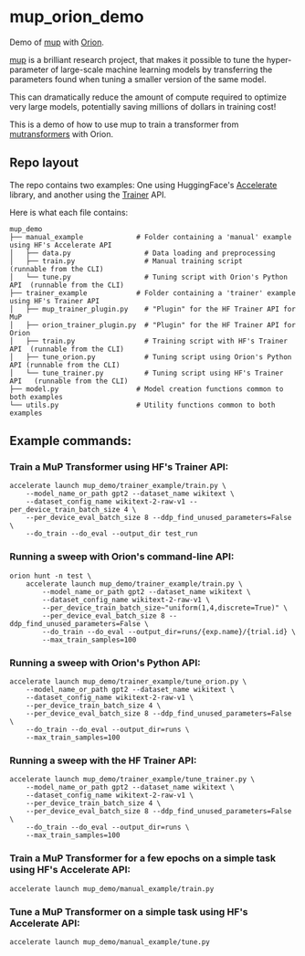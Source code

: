 # mup_orion_demo

Demo of [mup](https://www.github.com/microsoft/mup) with [Orion](https://www.github.com/epistimio/orion).

[mup](https://www.github.com/microsoft/mup) is a brilliant research project, that makes it possible to tune the hyper-parameter of large-scale machine learning models by transferring the parameters found when tuning a smaller version of the same model.

This can dramatically reduce the amount of compute required to optimize very large models, potentially saving millions of dollars in training cost!

This is a demo of how to use mup to train a transformer from [mutransformers](https://www.github.com/microsoft/mutransformers) with Orion.

## Repo layout

The repo contains two examples: One using HuggingFace's [Accelerate](https://huggingface.co/docs/accelerate/main/en/index) library, and another using the [Trainer](https://huggingface.co/docs/transformers/main_classes/trainer) API.

Here is what each file contains:

```console
mup_demo
├── manual_example             # Folder containing a 'manual' example using HF's Accelerate API
│   ├── data.py                  # Data loading and preprocessing
│   ├── train.py                 # Manual training script                 (runnable from the CLI)
│   └── tune.py                  # Tuning script with Orion's Python API  (runnable from the CLI)
├── trainer_example            # Folder containing a 'trainer' example using HF's Trainer API
│   ├── mup_trainer_plugin.py    # "Plugin" for the HF Trainer API for MuP
│   ├── orion_trainer_plugin.py  # "Plugin" for the HF Trainer API for Orion
│   ├── train.py                 # Training script with HF's Trainer API  (runnable from the CLI)
│   ├── tune_orion.py            # Tuning script using Orion's Python API (runnable from the CLI)
│   └── tune_trainer.py          # Tuning script using HF's Trainer API   (runnable from the CLI)
├── model.py                   # Model creation functions common to both examples
└── utils.py                   # Utility functions common to both examples
```

## Example commands:

### Train a MuP Transformer using HF's Trainer API:

```console
accelerate launch mup_demo/trainer_example/train.py \
    --model_name_or_path gpt2 --dataset_name wikitext \
    --dataset_config_name wikitext-2-raw-v1 --per_device_train_batch_size 4 \
    --per_device_eval_batch_size 8 --ddp_find_unused_parameters=False \
    --do_train --do_eval --output_dir test_run
```

### Running a sweep with Orion's command-line API:

```console
orion hunt -n test \
    accelerate launch mup_demo/trainer_example/train.py \
        --model_name_or_path gpt2 --dataset_name wikitext \
        --dataset_config_name wikitext-2-raw-v1 \
        --per_device_train_batch_size~"uniform(1,4,discrete=True)" \
        --per_device_eval_batch_size 8 --ddp_find_unused_parameters=False \
        --do_train --do_eval --output_dir=runs/{exp.name}/{trial.id} \
        --max_train_samples=100
```

### Running a sweep with Orion's Python API:

```console
accelerate launch mup_demo/trainer_example/tune_orion.py \
    --model_name_or_path gpt2 --dataset_name wikitext \
    --dataset_config_name wikitext-2-raw-v1 \
    --per_device_train_batch_size 4 \
    --per_device_eval_batch_size 8 --ddp_find_unused_parameters=False \
    --do_train --do_eval --output_dir=runs \
    --max_train_samples=100
```

### Running a sweep with the HF Trainer API:

```console
accelerate launch mup_demo/trainer_example/tune_trainer.py \
    --model_name_or_path gpt2 --dataset_name wikitext \
    --dataset_config_name wikitext-2-raw-v1 \
    --per_device_train_batch_size 4 \
    --per_device_eval_batch_size 8 --ddp_find_unused_parameters=False \
    --do_train --do_eval --output_dir=runs \
    --max_train_samples=100
```

### Train a MuP Transformer for a few epochs on a simple task using HF's Accelerate API:

```console
accelerate launch mup_demo/manual_example/train.py
```

### Tune a MuP Transformer on a simple task using HF's Accelerate API:

```console
accelerate launch mup_demo/manual_example/tune.py
```
